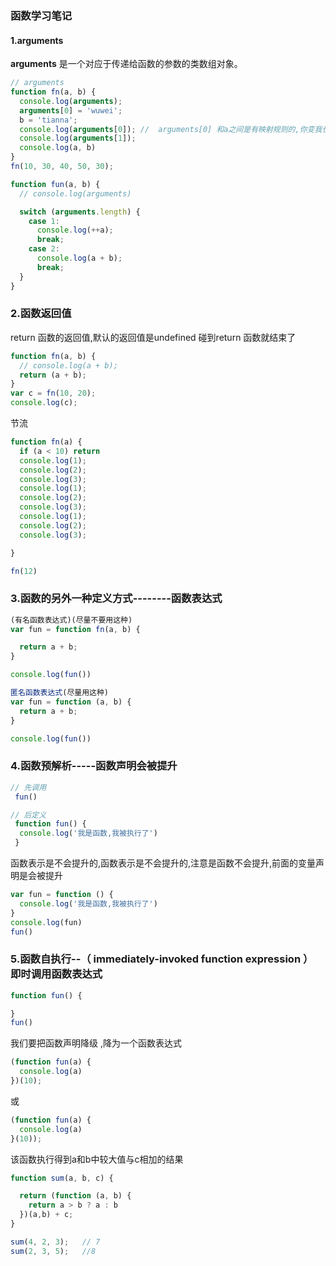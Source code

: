### 函数学习笔记

#### 1.arguments

**arguments** 是一个对应于传递给函数的参数的类数组对象。

```javascript
// arguments
function fn(a, b) {
  console.log(arguments);
  arguments[0] = 'wuwei';
  b = 'tianna';
  console.log(arguments[0]); //  arguments[0] 和a之间是有映射规则的,你变我也变
  console.log(arguments[1]);
  console.log(a, b)
}
fn(10, 30, 40, 50, 30);
```

```javascript
function fun(a, b) {
  // console.log(arguments)

  switch (arguments.length) {
    case 1:
      console.log(++a);
      break;
    case 2:
      console.log(a + b);
      break;
  }
}
```

### 2.函数返回值

 return  函数的返回值,默认的返回值是undefined
 碰到return 函数就结束了

```javascript
function fn(a, b) {
  // console.log(a + b);
  return (a + b);
}
var c = fn(10, 20);
console.log(c);
```

节流

```javascript
function fn(a) {
  if (a < 10) return
  console.log(1);
  console.log(2);
  console.log(3);
  console.log(1);
  console.log(2);
  console.log(3);
  console.log(1);
  console.log(2);
  console.log(3);

}

fn(12)
```

### 3.函数的另外一种定义方式--------函数表达式

```javascript
(有名函数表达式)(尽量不要用这种)
var fun = function fn(a, b) {

  return a + b;
}

console.log(fun())
```

```javascript
匿名函数表达式(尽量用这种)
var fun = function (a, b) {
  return a + b;
}

console.log(fun())
```

### 4.函数预解析-----函数声明会被提升

```javascript
// 先调用
 fun()

// 后定义
 function fun() {
  console.log('我是函数,我被执行了')
 }
```

函数表示是不会提升的,函数表示是不会提升的,注意是函数不会提升,前面的变量声明是会被提升

```javascript
var fun = function () {
  console.log('我是函数,我被执行了')
}
console.log(fun)
fun()
```

### 5.函数自执行--（  immediately-invoked function expression  ） 即时调用函数表达式

```javascript
function fun() {

}
fun()
```

我们要把函数声明降级 ,降为一个函数表达式

```javascript
(function fun(a) {
  console.log(a)
})(10);
```

或

```javascript
(function fun(a) {
  console.log(a)
}(10));
```

该函数执行得到a和b中较大值与c相加的结果

```javascript
function sum(a, b, c) {

  return (function (a, b) {
    return a > b ? a : b
  })(a,b) + c;
}

sum(4, 2, 3);   // 7
sum(2, 3, 5);   //8
```